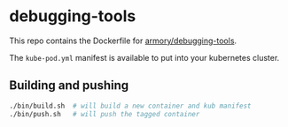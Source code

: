 # debugging-tools

This repo contains the Dockerfile for [armory/debugging-tools](https://cloud.docker.com/u/armory/repository/docker/armory/debugging-tools).

The `kube-pod.yml` manifest is available to put into your kubernetes cluster.

## Building and pushing
```bash
./bin/build.sh  # will build a new container and kub manifest
./bin/push.sh   # will push the tagged container
```
